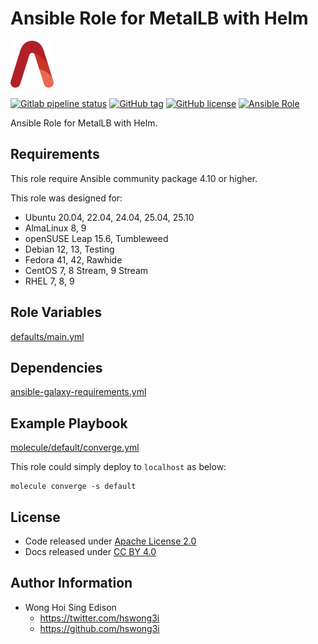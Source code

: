 # Ansible Role for MetalLB with Helm

<a href="https://alvistack.com" title="AlviStack" target="_blank"><img src="/alvistack.svg" height="75" alt="AlviStack"></a>

[![Gitlab pipeline status](https://img.shields.io/gitlab/pipeline/alvistack/ansible-role-helm_metallb/master)](https://gitlab.com/alvistack/ansible-role-helm_metallb/-/pipelines)
[![GitHub tag](https://img.shields.io/github/tag/alvistack/ansible-role-helm_metallb.svg)](https://github.com/alvistack/ansible-role-helm_metallb/tags)
[![GitHub license](https://img.shields.io/github/license/alvistack/ansible-role-helm_metallb.svg)](https://github.com/alvistack/ansible-role-helm_metallb/blob/master/LICENSE)
[![Ansible Role](https://img.shields.io/badge/galaxy-alvistack.helm_metallb-blue.svg)](https://galaxy.ansible.com/alvistack/helm_metallb)

Ansible Role for MetalLB with Helm.

## Requirements

This role require Ansible community package 4.10 or higher.

This role was designed for:

- Ubuntu 20.04, 22.04, 24.04, 25.04, 25.10
- AlmaLinux 8, 9
- openSUSE Leap 15.6, Tumbleweed
- Debian 12, 13, Testing
- Fedora 41, 42, Rawhide
- CentOS 7, 8 Stream, 9 Stream
- RHEL 7, 8, 9

## Role Variables

[defaults/main.yml](defaults/main.yml)

## Dependencies

[ansible-galaxy-requirements.yml](ansible-galaxy-requirements.yml)

## Example Playbook

[molecule/default/converge.yml](molecule/default/converge.yml)

This role could simply deploy to `localhost` as below:

    molecule converge -s default

## License

- Code released under [Apache License 2.0](LICENSE)
- Docs released under [CC BY 4.0](http://creativecommons.org/licenses/by/4.0/)

## Author Information

- Wong Hoi Sing Edison
  - <https://twitter.com/hswong3i>
  - <https://github.com/hswong3i>
